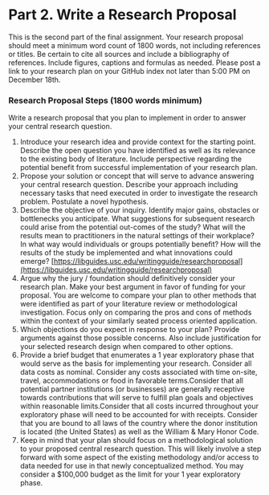 # Part 2.  Write a Research Proposal

This is the second part of the final assignment. Your research proposal should meet a minimum word count of 1800 words, not including references or titles.  Be certain to cite all sources and include a bibliography of references. Include figures, captions and formulas as needed. Please post a link to your research plan on your GitHub index not later than 5:00 PM on December 18th.

### Research Proposal Steps \(1800 words minimum\)

Write a research proposal that you plan to implement in order to answer your central research question.

1. Introduce your research idea and provide context for the starting point. Describe the open question you have identified as well as its relevance to the existing body of literature. Include perspective regarding the potential benefit from successful implementation of your research plan.
2. Propose your solution or concept that will serve to advance answering your central research question. Describe your approach including necessary tasks that need executed in order to investigate the research problem. Postulate a novel hypothesis.
3. Describe the objective of your inquiry. Identify major gains, obstacles or bottlenecks you anticipate. What suggestions for subsequent research could arise from the potential out-comes of the study? What will the results mean to practitioners in the natural settings of their workplace? In what way would individuals or groups potentially benefit? How will the results of the study be implemented and what innovations could emerge? [https://libguides.usc.edu/writingguide/researchproposal](https://libguides.usc.edu/writingguide/researchproposal)
4. Argue why the jury / foundation should definitively consider your research plan. Make your best argument in favor of funding for your proposal. You are welcome to compare your plan to other methods that were identified as part of your literature review or methodological investigation.  Focus only on comparing the pros and cons of methods within the context of your similarly seated process oriented application.
5. Which objections do you expect in response to your plan? Provide arguments against those possible concerns. Also include justification for your selected research design when compared to other options.
6. Provide a brief budget that enumerates a 1 year exploratory phase that would serve as the basis for implementing your research. Consider all data costs as nominal. Consider any costs associated with time on-site, travel, accommodations or food in favorable terms.Consider that all potential partner institutions \(or businesses\) are generally receptive towards contributions that will serve to fulfill plan goals and objectives within reasonable limits.Consider that all costs incurred throughout your exploratory phase will need to be accounted for with receipts. Consider that you are bound to all laws of the country where the donor institution is located \(the United States\) as well as the William & Mary Honor Code.
7. Keep in mind that your plan should focus on a methodological solution to your proposed central research question. This will likely involve a step forward with some aspect of the existing methodology and/or access to data needed for use in that newly conceptualized method. You may consider a $100,000 budget as the limit for your 1 year exploratory phase.

